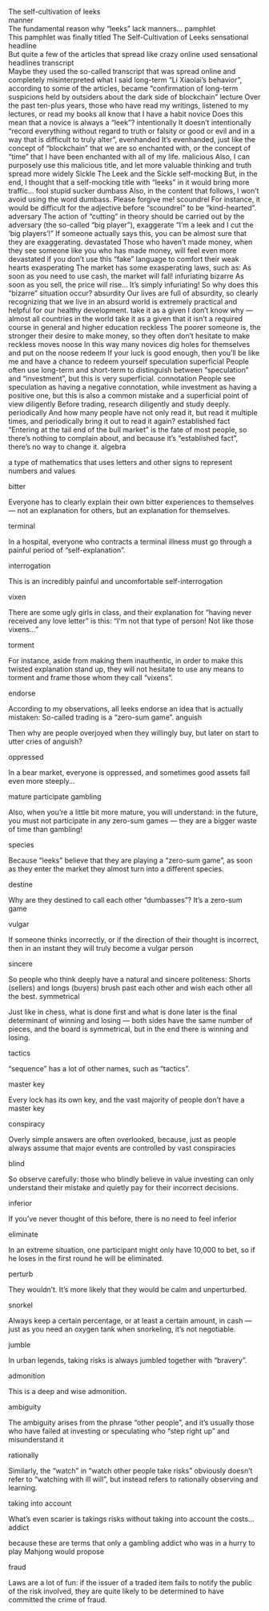 The self-cultivation of leeks   
manner            
The fundamental reason why “leeks” lack manners…
pamphlet          
This pamphlet was finally titled The Self-Cultivation of Leeks
sensational headline    
But quite a few of the articles that spread like crazy online used sensational headlines
transcript      
Maybe they used the so-called transcript that was spread online and completely misinterpreted what I said
long-term 
“Li Xiaolai’s behavior”, according to some of the articles, became “confirmation of long-term suspicions held by outsiders about the dark side of blockchain”
lecture
Over the past ten-plus years, those who have read my writings, listened to my lectures, or read my books all know that I have a habit
novice 
Does this mean that a novice is always a “leek”? 
intentionally 
It doesn’t intentionally “record everything without regard to truth or falsity or good or evil and in a way that is difficult to truly alter”,
evenhanded
 It’s evenhanded, just like the concept of “blockchain” that we are so enchanted with, or the concept of “time” that I have been enchanted with all of my life.
malicious 
 Also, I can purposely use this malicious title, and let more valuable thinking and truth spread more widely
Sickle   The Leek and the Sickle
self-mocking
But, in the end, I thought that a self-mocking title with “leeks” in it would bring more traffic…
fool stupid sucker dumbass
Also, in the content that follows, I won’t avoid using the word dumbass. Please forgive me!
scoundrel 
For instance, it would be difficult for the adjective before “scoundrel” to be “kind-hearted”.
adversary
The action of “cutting” in theory should be carried out by the adversary (the so-called “big player”),
exaggerate
“I’m a leek and I cut the ‘big players’!” If someone actually says this, you can be almost sure that they are exaggerating.
devastated
Those who haven’t made money, when they see someone like you who has made money, will feel even more devastated if you don’t use this “fake” language to comfort their weak hearts
exasperating 
The market has some exasperating laws, such as:  As soon as you need to use cash, the market will fall!
infuriating   bizarre
As soon as you sell, the price will rise… It’s simply infuriating! So why does this “bizarre” situation occur?
absurdity
Our lives are full of absurdity, so clearly recognizing that we live in an absurd world is extremely practical and helpful for our healthy development.
 take it as a given
I don’t know why — almost all countries in the world take it as a given that it isn’t a required course in general and higher education
reckless
The poorer someone is, the stronger their desire to make money, so they often don’t hesitate to make reckless moves
noose
In this way many novices dig holes for themselves and put on the noose
redeem 
If your luck is good enough, then you’ll be like me and have a chance to redeem yourself
speculation   superficial
People often use long-term and short-term to distinguish between “speculation” and “investment”, but this is very superficial. 
connotation
People see speculation as having a negative connotation, while investment as having a positive one, but this is also a common mistake and a superficial point of view
diligently 
Before trading, research diligently and study deeply.
periodically 
And how many people have not only read it, but read it multiple times, and periodically bring it out to read it again? 
established fact
“Entering at the tail end of the bull market” is the fate of most people, so there’s nothing to complain about, and because it’s “established fact”, there’s no way to change it.
algebra

a type of mathematics that uses letters and other signs to represent numbers and values

bitter

Everyone has to clearly explain their own bitter experiences to themselves — not an explanation for others, but an explanation for themselves.

terminal 

In a hospital, everyone who contracts a terminal illness must go through a painful period of “self-explanation”.

interrogation

This is an incredibly painful and uncomfortable self-interrogation

vixen

There are some ugly girls in class, and their explanation for “having never received any love letter” is this: “I’m not that type of person! Not like those vixens…”

torment 

For instance, aside from making them inauthentic, in order to make this twisted explanation stand up, they will not hesitate to use any means to torment and frame those whom they call “vixens”.

endorse 

According to my observations, all leeks endorse an idea that is actually mistaken: So-called trading is a “zero-sum game”.
anguish

Then why are people overjoyed when they willingly buy, but later on start to utter cries of anguish?

oppressed

 In a bear market, everyone is oppressed, and sometimes good assets fall even more steeply…

mature   participate  gambling

Also, when you’re a little bit more mature, you will understand: in the future, you must not participate in any zero-sum games — they are a bigger waste of time than gambling! 

species

Because “leeks” believe that they are playing a “zero-sum game”, as soon as they enter the market they almost turn into a different species. 

destine

Why are they destined to call each other “dumbasses”? It’s a zero-sum game

vulgar 

If someone thinks incorrectly, or if the direction of their thought is incorrect, then in an instant they will truly become a vulgar person

sincere 

So people who think deeply have a natural and sincere politeness:
Shorts (sellers) and longs (buyers) brush past each other and wish each other all the best.
symmetrical

Just like in chess, what is done first and what is done later is the final determinant of winning and losing — both sides have the same number of pieces, and the board is symmetrical, but in the end there is winning and losing. 

tactics

“sequence” has a lot of other names, such as “tactics”.

master key

Every lock has its own key, and the vast majority of people don’t have a master key

conspiracy

Overly simple answers are often overlooked, because, just as people always assume that major events are controlled by vast conspiracies

blind

So observe carefully: those who blindly believe in value investing can only understand their mistake and quietly pay for their incorrect decisions.

inferior

If you’ve never thought of this before, there is no need to feel inferior

eliminate

In an extreme situation, one participant might only have 10,000 to bet, so if he loses in the first round he will be eliminated.

perturb

They wouldn’t. It’s more likely that they would be calm and unperturbed. 

snorkel

Always keep a certain percentage, or at least a certain amount, in cash — just as you need an oxygen tank when snorkeling, it’s not negotiable.

jumble

In urban legends, taking risks is always jumbled together with “bravery”. 

admonition

This is a deep and wise admonition. 

ambiguity 

The ambiguity arises from the phrase “other people”, and it’s usually those who have failed at investing or speculating who “step right up” and misunderstand it

rationally 

Similarly, the “watch” in “watch other people take risks” obviously doesn’t refer to “watching with ill will”, but instead refers to rationally observing and learning.

taking into account 

What’s even scarier is takings risks without taking into account the costs…
addict 

because these are terms that only a gambling addict who was in a hurry to play Mahjong would propose

fraud

Laws are a lot of fun: if the issuer of a traded item fails to notify the public of the risk involved, they are quite likely to be determined to have committed the crime of fraud.
























